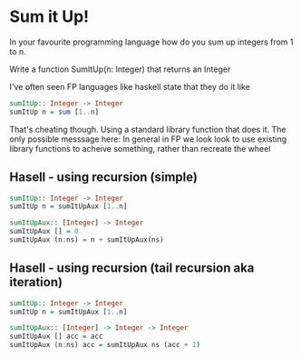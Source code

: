# Sum it Up!

In your favourite programming language how do you sum up integers from 1 to n.

Write a function SumItUp(n: Integer) that returns an Integer

I've often seen FP languages like haskell state that they do it like

```haskell
sumItUp:: Integer -> Integer
sumItUp n = sum [1..n]
```

That's cheating though. Using a standard library function that does it.
The only possible messsage here:  In general in FP we look look to use existing library functions to acheive something, rather than recreate the wheel


## Hasell - using recursion (simple)

```haskell
sumItUp:: Integer -> Integer
sumItUp n = sumItUpAux [1..n]

sumItUpAux:: [Integer] -> Integer
sumItUpAux [] = 0
sumItUpAux (n:ns) = n + sumItUpAux(ns)
```

## Hasell - using recursion (tail recursion aka iteration)

```haskell
sumItUp:: Integer -> Integer
sumItUp n = sumItUpAux [1..n]

sumItUpAux:: [Integer] -> Integer -> Integer
sumItUpAux [] acc = acc
sumItUpAux (n:ns) acc = sumItUpAux ns (acc + 1)
```
